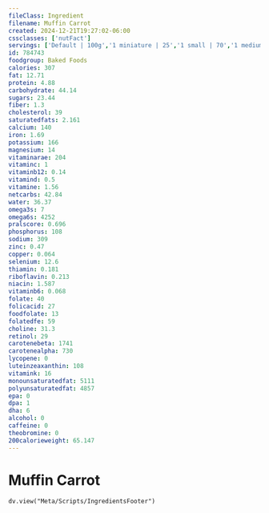 ```yaml
---
fileClass: Ingredient
filename: Muffin Carrot
created: 2024-12-21T19:27:02-06:00
cssclasses: ['nutFact']
servings: ['Default | 100g','1 miniature | 25','1 small | 70','1 medium | 130']
id: 784743
foodgroup: Baked Foods
calories: 307
fat: 12.71
protein: 4.88
carbohydrate: 44.14
sugars: 23.44
fiber: 1.3
cholesterol: 39
saturatedfats: 2.161
calcium: 140
iron: 1.69
potassium: 166
magnesium: 14
vitaminarae: 204
vitaminc: 1
vitaminb12: 0.14
vitamind: 0.5
vitamine: 1.56
netcarbs: 42.84
water: 36.37
omega3s: 7
omega6s: 4252
pralscore: 0.696
phosphorus: 108
sodium: 309
zinc: 0.47
copper: 0.064
selenium: 12.6
thiamin: 0.181
riboflavin: 0.213
niacin: 1.587
vitaminb6: 0.068
folate: 40
folicacid: 27
foodfolate: 13
folatedfe: 59
choline: 31.3
retinol: 29
carotenebeta: 1741
carotenealpha: 730
lycopene: 0
luteinzeaxanthin: 108
vitamink: 16
monounsaturatedfat: 5111
polyunsaturatedfat: 4857
epa: 0
dpa: 1
dha: 6
alcohol: 0
caffeine: 0
theobromine: 0
200calorieweight: 65.147
---
```


# Muffin Carrot

```dataviewjs
dv.view("Meta/Scripts/IngredientsFooter")
```